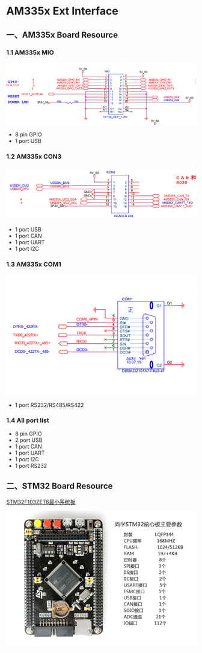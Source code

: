 # AM335x Ext Interface

## 一、AM335x Board Resource
### 1.1 AM335x MIO

![img/AM335x_MIO.png](img/AM335x_MIO.png)

* 8 pin GPIO
* 1 port USB

### 1.2 AM335x CON3

![img/AM335x_CON3.png](img/AM335x_CON3.png)

* 1 port USB
* 1 port CAN
* 1 port UART
* 1 port I2C

### 1.3 AM335x COM1

![img/AM335x_COM1.png](img/AM335x_COM1.png)

* 1 port RS232/RS485/RS422

### 1.4 All port list

* 8 pin GPIO
* 2 port USB
* 1 port CAN
* 1 port UART
* 1 port I2C
* 1 port RS232

## 二、STM32 Board Resource

[STM32F103ZET6最小系统板](https://item.taobao.com/item.htm?spm=2013.1.20141001.4.4b556901pxNcTh&id=44397497604&scm=1007.12144.81309.42296_42296&pvid=8dd1a495-1df5-49f9-b8ee-458599deb869)

![img/STM32F407_Hardware_Resouce.jpg](img/STM32F407_Hardware_Resouce.jpg)

